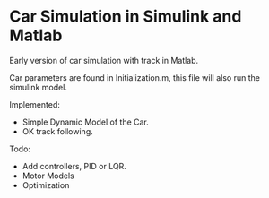 # Car Simulation in Simulink and Matlab

Early version of car simulation with track in Matlab.

Car parameters are found in Initialization.m, this file will also run the simulink model.


Implemented:
* Simple Dynamic Model of the Car.
* OK track following.

Todo:
* Add controllers, PID or LQR.
* Motor Models
* Optimization
